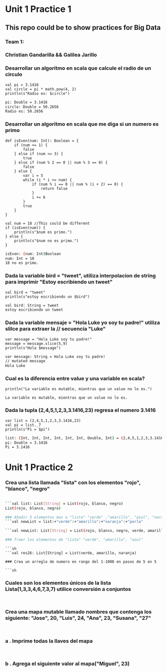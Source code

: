 # Unit 1 Practice 1
## This repo could be to show practices for Big Data
### Team 1:
### Christian Gandarilla && Galilea Jarillo

### Desarrollar un algoritmo en scala que calcule el radio de un circulo
```
val pi = 3.1416
val circle = pi * math.pow(4, 2)
println(s"Radio es: $circle")
```
```sh
pi: Double = 3.1416
circle: Double = 50.2656
Radio es: 50.2656
```

### Desarrollar un algoritmo en scala que me diga si un numero es primo
```
def isEven(num: Int): Boolean = {
    if (num <= 1) {
        false
    } else if (num <= 3) {
        true
    } else if (num % 2 == 0 || num % 3 == 0) {
        false
    } else {
        var i = 5
        while (i * i <= num) {
            if (num % i == 0 || num % (i + 2) == 0) {
                return false
            }
            i += 6
        }
        true
    }
}
  
val num = 18 //This could be different
if (isEven(num)) {
    println(s"$num es primo.")
} else {
    println(s"$num no es primo.")
}
```
```sh
isEven: (num: Int)Boolean
num: Int = 18
18 no es primo.
```


### Dada la variable bird = "tweet", utiliza interpolacion de string para imprimir "Estoy escribiendo un tweet"
``` 
val bird = "tweet"
println(s"estoy escribiendo un $bird")
``` 
``` sh
val bird: String = tweet
estoy escribiendo un tweet
``` 
### Dada la variable mensaje = "Hola Luke yo soy tu padre!" utiliza slilce para extraer la //   secuencia "Luke"
``` 
var message = "Hola Luke soy tu padre!"
message = message.slice(5,9)
println(s"Hola $message")
``` 
``` sh
var message: String = Hola Luke soy tu padre!
// mutated message
Hola Luke
``` 

### Cual es la diferencia entre value y una variable en scala?
``` 
println("La variable es mutable, mientras que un value no lo es.")
``` 
``` sh
La variable es mutable, mientras que un value no lo es.
``` 

### Dada la tupla (2,4,5,1,2,3,3.1416,23) regresa el numero 3.1416 
``` 
var list = (2,4,5,1,2,3,3.1416,23)
val pi = list._7
println(s"Pi = $pi")
``` 
``` sh
list: (Int, Int, Int, Int, Int, Int, Double, Int) = (2,4,5,1,2,3,3.1416,23)
pi: Double = 3.1416
Pi = 3.1416
``` 

# Unit 1 Practice 2
### Crea una lista llamada "lista" con los elementos "rojo", "blanco", "negro"
```val list = List("rojo","blanco","negro")
```
```sh
```val list: List[String] = List(rojo, blanco, negro)
List(rojo, blanco, negro)

### Añadir 5 elementos mas a "lista" "verde" ,"amarillo", "azul", "naranja", "perla"
```val newList = list:+"verde":+"amarillo":+"naranja":+"perla"
```
```sh
```val newList: List[String] = List(rojo, blanco, negro, verde, amarillo, naranja, perla)

### Traer los elementos de "lista" "verde", "amarillo", "azul"
```
```newList slice (3,6)
```sh
```val res26: List[String] = List(verde, amarillo, naranja)

### Crea un arreglo de numero en rango del 1-1000 en pasos de 5 en 5
```
```
```sh
```

### Cuales son los elementos únicos de la lista Lista(1,3,3,4,6,7,3,7) utilice conversión a conjuntos
```
```
```sh
```

### Crea una mapa mutable llamado nombres que contenga los siguiente: "Jose", 20, "Luis", 24, "Ana", 23, "Susana", "27"
```
```
```sh
```

### a . Imprime todas la llaves del mapa
```
```
```sh
```

### b . Agrega el siguiente valor al mapa("Miguel", 23)
```
```
```sh
```
